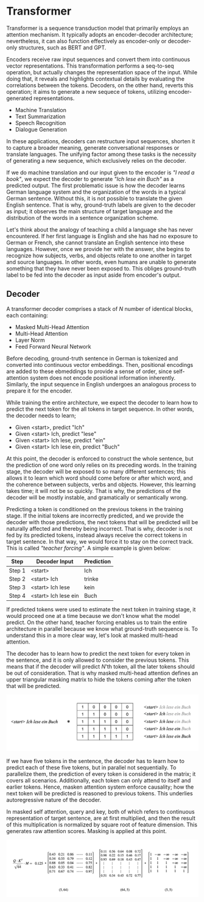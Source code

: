 
# Transformer

Transformer is a sequence transduction model that primarily employs an attention mechanism. It typically adopts an encoder-decoder architecture; nevertheless, it can also function effectively as encoder-only or decoder-only structures, such as BERT and GPT. 

Encoders receive raw input sequences and convert them into continuous vector representations. This transformation performs a seq-to-seq operation, but actually changes the representation space of the input. While doing that, it reveals and highlights contextual details by evaluating the correlations between the tokens. Decoders, on the other hand, reverts this operation; it aims to generate a new sequece of tokens, utilizing encoder-generated representations.

- Machine Translation
- Text Summarization
- Speech Recognition
- Dialogue Generation

In these applications, decoders can restructure input sequences, shorten it to capture a broader meaning, generate conversational responses or translate languages. The unifying factor among these tasks is the necessity of generating a new sequence, which exclusively relies on the decoder. 

If we do machine translation and our input given to the encoder is *"I read a book"*, we expect the decoder to generate *"Ich lese ein Buch"* as a predicted output. The first problematic issue is how the decoder learns German language system and the organization of the words in a typical German sentence. Without this, it is not possible to translate the given English sentence. That is why, ground-truth labels are given to the decoder as input; it observes the main structure of target language and the distribution of the words in a sentence organization scheme. 

Let's think about the analogy of teaching a child a language she has never encountered. If her first language is English and she has had no exposure to German or French, she cannot translate an English sentence into these languages. However, once we provide her with the answer, she begins to recognize how subjects, verbs, and objects relate to one another in target and source languages. In other words, even humans are unable to generate something that they have never been exposed to. This obliges ground-truth label to be fed into the decoder as input aside from encoder's output. 


## Decoder

A transformer decoder comprises a stack of $N$ number of identical blocks, each containing:

- Masked Multi-Head Attention
- Multi-Head Attention
- Layer Norm
- Feed Forward Neural Network


Before decoding, ground-truth sentence in German is tokenized and converted into continuous vector embeddings. Then, positional encodings are added to these ebmeddings to provide a sense of order, since self-attention system does not encode positional information inherently. Similarly, the input sequence in English undergoes an analogous process to prepare it for the encoder. 

While training the entire architecture, we expect the decoder to learn how to predict the next token for the all tokens in target sequence. In other words, the decoder needs to learn;

- Given \<start\>, predict "Ich"
- Given \<start\> Ich, predict "lese"
- Given \<start\> Ich lese, predict "ein"
- Given \<start\> Ich lese ein, predict "Buch"

At this point, the decoder is enforced to construct the whole sentence, but the prediction of one word only relies on its preceding words. In the training stage, the decoder will be exposed to so many different sentences; this allows it to learn which word should come before or after which word, and the coherence between subjects, verbs and objects. However, this learning takes time; it will not be so quickly. That is why, the predictions of the decoder will be mostly instable, and gramatically or semantically wrong. 

Predicting a token is conditioned on the previous tokens in the training stage. If the initial tokens are incorrectly predicted, and we provide the decoder with those predictions, the next tokens that will be predicted will be naturally affected and thereby being incorrect. That is why, decoder is not fed by its predicted tokens, instead always receive the correct tokens in target sentence. In that way, we would force it to stay on the correct track. This is called *"teacher forcing"*. A simple example is given below:

<div align="center">

| Step   | Decoder Input          | Prediction |
|--------|------------------------|------------|
| Step 1 | \<start\>              | Ich        |
| Step 2 | \<start\> Ich          | trinke     |
| Step 3 | \<start\> Ich lese     | kein       |
| Step 4 | \<start\> Ich lese ein | Buch       |
  
</div>


If predicted tokens were used to estimate the next token in training stage, it would proceed one at a time because we don't know what the model predict. On the other hand, teacher forcing enables us to train the entire architecture in parallel because we know what ground-truth sequence is. To understand this in a more clear way, let's look at masked multi-head attention.

The decoder has to learn how to predict the next token for every token in the sentence, and it is only allowed to consider the previous tokens. This means that if the decoder will predict $N$'th token, all the later tokens should be out of consideration. That is why masked multi-head attention defines an upper triangular masking matrix to hide the tokens coming after the token that will be predicted.

<p align="center">
  <img src="https://github.com/GoktugGuvercin/Transformer/blob/main/images/masked%20attention%20matrix.png" width="700" title="Masking tokens in parallel">
</p>

If we have five tokens in the sentence, the decoder has to learn how to predict each of these five tokens, but in parallel not sequentially. To parallelize them, the prediction of every token is considered in the matrix; it covers all scenarios. Additionally, each token can only attend to itself and earlier tokens. Hence, masken attention system enforce causality; how the next token will be predicted is reasoned to previous tokens. This underlies autoregressive nature of the decoder. 

In masked self attention, query and key, both of which refers to continuous representation of target sentence, are at first multiplied, and then the result of this multiplication is normalized by square root of feature dimension. This generates raw attention scores. Masking is applied at this point. 

<p align="center">
  <img src="https://github.com/GoktugGuvercin/Transformer/blob/main/images/masked%20attention.png" width="700" title="Masked Multi Head Attention">
</p>
